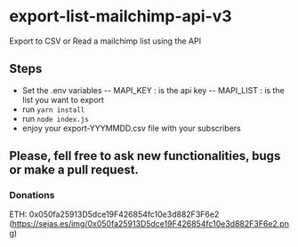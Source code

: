 # export-list-mailchimp-api-v3
Export to CSV or Read a mailchimp list using the API

## Steps
- Set the .env variables
-- MAPI_KEY : is the api key
-- MAPI_LIST : is the list you want to export
- run `yarn install`
- run `node index.js`
- enjoy your export-YYYMMDD.csv file with your subscribers


## Please, fell free to ask new functionalities, bugs or make a pull request.

### Donations
ETH: 0x050fa25913D5dce19F426854fc10e3d882F3F6e2
(https://sejas.es/img/0x050fa25913D5dce19F426854fc10e3d882F3F6e2.png)
